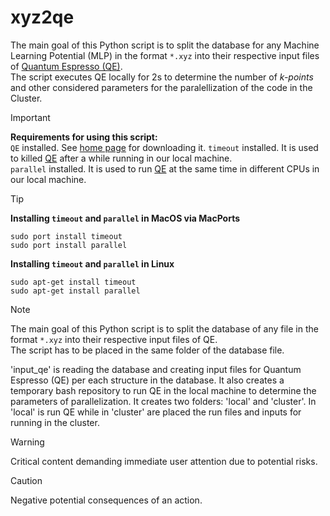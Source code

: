 # xyz2qe
The main goal of this Python script is to split the database for any Machine Learning Potential (MLP) in the format `*.xyz` into their respective input files of [Quantum Espresso (QE)](https://www.quantum-espresso.org/).\
The script executes QE locally for 2s to determine the number of _k-points_ and other considered parameters for the paralellization of the code in the Cluster.

> [!IMPORTANT]  
> **Requirements for using this script:**\
> `QE` installed. See [home page](https://www.quantum-espresso.org/) for downloading it.
> `timeout` installed. It is used to killed [QE](https://www.quantum-espresso.org/) after a while running in our local machine.\
> `parallel` installed. It is used to run [QE](https://www.quantum-espresso.org/) at the same time in different CPUs in our local machine.

> [!TIP]
> 
> **Installing `timeout` and `parallel` in MacOS via MacPorts**
> ```
> sudo port install timeout
> sudo port install parallel
> ```
>
> **Installing `timeout` and `parallel` in Linux**
> ```
> sudo apt-get install timeout
> sudo apt-get install parallel
> ```

> [!NOTE]
> The main goal of this Python script is to split the database of any file in the format `*.xyz` into their respective input files of QE.\
> The script has to be placed in the same folder of the database file.
>
> 
> 
> 'input_qe' is reading the database and creating input files for Quantum Espresso (QE) per each structure in the database.
> It also creates a temporary bash repository to run QE in the local machine to determine the parameters of parallelization.
> It creates two folders: 'local' and 'cluster'. In 'local' is run QE while in 'cluster' are placed the run files and inputs for running in the cluster.

> [!WARNING]  
> Critical content demanding immediate user attention due to potential risks.

> [!CAUTION]
> Negative potential consequences of an action.

